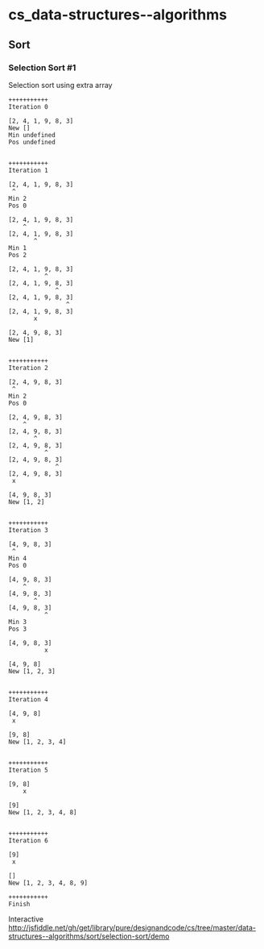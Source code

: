 # cs_data-structures--algorithms
## Sort
### Selection Sort #1

Selection sort using extra array

```
+++++++++++
Iteration 0

[2, 4, 1, 9, 8, 3]
New []
Min undefined
Pos undefined


+++++++++++
Iteration 1

[2, 4, 1, 9, 8, 3]
 ^
Min 2
Pos 0

[2, 4, 1, 9, 8, 3]
    ^
[2, 4, 1, 9, 8, 3]
       ^
Min 1
Pos 2

[2, 4, 1, 9, 8, 3]
          ^
[2, 4, 1, 9, 8, 3]
             ^
[2, 4, 1, 9, 8, 3]
                ^
[2, 4, 1, 9, 8, 3]
       x

[2, 4, 9, 8, 3]
New [1]


+++++++++++
Iteration 2

[2, 4, 9, 8, 3]
 ^
Min 2
Pos 0

[2, 4, 9, 8, 3]
    ^
[2, 4, 9, 8, 3]
       ^
[2, 4, 9, 8, 3]
          ^
[2, 4, 9, 8, 3]
             ^
[2, 4, 9, 8, 3]
 x

[4, 9, 8, 3]
New [1, 2]


+++++++++++
Iteration 3

[4, 9, 8, 3]
 ^
Min 4
Pos 0

[4, 9, 8, 3]
    ^
[4, 9, 8, 3]
       ^
[4, 9, 8, 3]
          ^
Min 3
Pos 3

[4, 9, 8, 3]
          x

[4, 9, 8]
New [1, 2, 3]


+++++++++++
Iteration 4

[4, 9, 8]
 x

[9, 8]
New [1, 2, 3, 4]


+++++++++++
Iteration 5

[9, 8]
    x

[9]
New [1, 2, 3, 4, 8]


+++++++++++
Iteration 6

[9]
 x

[]
New [1, 2, 3, 4, 8, 9]

+++++++++++
Finish
```

Interactive
http://jsfiddle.net/gh/get/library/pure/designandcode/cs/tree/master/data-structures--algorithms/sort/selection-sort/demo
